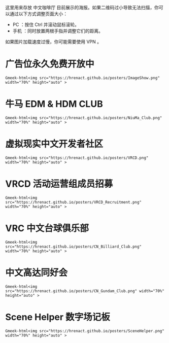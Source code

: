 这里用来存放 中文咖啡厅 目前展示的海报。如果二维码过小导致无法扫描，你可以通过以下方式调整页面大小：

- PC ：按住 Ctrl 并滚动鼠标滚轮。
- 手机 ：同时放置两根手指并调整它们的距离。

如果图片加载速度过慢，你可能需要使用 VPN 。

# 广告位永久免费开放中

`Gmeek-html<img src="https://hrenact.github.io/posters/ImageShow.png" width="70%" height="auto" >`

# 牛马 EDM & HDM CLUB

`Gmeek-html<img src="https://hrenact.github.io/posters/NiuMa_Club.png" width="70%" height="auto" >`

# 虚拟现实中文开发者社区

`Gmeek-html<img src="https://hrenact.github.io/posters/VRCD.png" width="70%" height="auto" >`

# VRCD 活动运营组成员招募

`Gmeek-html<img src="https://hrenact.github.io/posters/VRCD_Recruitment.png" width="70%" height="auto" >`

# VRC 中文台球俱乐部

`Gmeek-html<img src="https://hrenact.github.io/posters/CN_Billiard_Club.png" width="70%" height="auto" >`

# 中文高达同好会

`Gmeek-html<img src="https://hrenact.github.io/posters/CN_Gundam_Club.png" width="70%" height="auto" >`

# Scene Helper 数字场记板

`Gmeek-html<img src="https://hrenact.github.io/posters/SceneHelper.png" width="70%" height="auto" >`